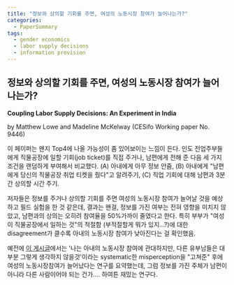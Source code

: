 ```yaml
---
title: "정보와 상의할 기회를 주면, 여성의 노동시장 참여가 늘어나는가?"
categories:
  - PaperSummary
tags:
  - gender economics
  - labor supply decisions
  - information provision
--- 
```


## 정보와 상의할 기회를 주면, 여성의 노동시장 참여가 늘어나는가? 

**Coupling Labor Supply Decisions: An Experiment in India**

by Matthew Lowe and Madeline McKelway (CESifo Working paper No. 9446)

<!--
> Joint household decision-making may be prevented by the incentives of individuals to withhold information or avoid bargaining. We study whether these barriers to joint decision-making keep female labor force participation low in India. In partnership with one of India’s largest carpet producers, we offered a weaving job to 495 married women. We randomized whether job information and a ticket enabling enrollment were given to the wife or to the husband, and cross-randomized the non-ticketed spouse to one of three information sets. With no information, the ticketed spouse could plausibly deny the existence of the job ticket to prevent enrollment. With information, the non-ticketed spouse was also informed about the job opportunity. With discussion, both spouses were given three minutes to discuss the job opportunity together. Our motivating model predicts that both information and discussion should raise enrollment, and nearly all intra-household experts we surveyed gave the same qualitative predictions. In reality, information had no effect on enrollment, and discussion reduced enrollment by as much as 50%. We sketch an alternative model in which interventions that make household decision-making more joint give both spouses veto power and reduce enrollment. Supporting this model, the negative effects on enrollment are driven by couples that disagree about the appropriateness of women working as weavers.
-->

이 페이퍼는 왠지 Top4에 나올 가능성이 좀 있어보이는 느낌이 든다. 인도 전업주부들에게 직물공장에 일할 기회(job ticket)를 직접 주거나, 남편에게 전해 준 다음 세 가지 조건을 랜덤하게 부여해서 비교했다. (A) 아내에게 아무 정보 안줌, (B) 아내에게 "남편에게 당신의 직물공장 취업 티켓을 줬다"고 알려주기, (C) 직업 기회에 대해 남편과 3분간 상의할 시간 주기. 

저자들은 정보를 주거나 상의할 기회를 주면 여성의 노동시장 참여가 늘어날 것을 예상하고 필드 실험을 한 것 같은데, 결과는 왠걸, 정보를 가진 여부는 전혀 영향을 미치지 않았고, 남편과의 상의는 오히려 참여율을 50%가까이 줄였다고 한다. 특히 부부가 "여성이 직물공장에서 일하는 것"의 적절함 (부적절할게 뭐가 있지...?)에 대한 disagreement가 클수록 아내의 노동시장 참여가 낮아진다는 걸 확인했음. 

예전에 [이 게시글](https://studyingactor.github.io/papersummary/the-effect-of-correcting-misperception/)에서는 '나는 아내의 노동시장 참여에 관대하지만, 다른 유부남들은 대부분 그렇게 생각하지 않을것'이라는 systematic한 misperception을 "고쳐준" 후에 여성의 노동시장참여가 늘어났다는 연구를 요약했는데, 그럼 정보를 가진 주체가 남편이 아니라 다른 사람이어야 되는 건가.... 하여튼 재밌는 연구다.